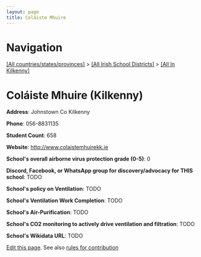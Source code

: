 ```yaml
---
layout: page
title: Coláiste Mhuire
---
```

# Navigation

[[All countries/states/provinces]](../../..) > [[All Irish School Districts]](../..) > [[All In Kilkenny]](..)

# Coláiste Mhuire (Kilkenny)

**Address**: Johnstown Co Kilkenny

**Phone**: 056-8831135

**Student Count**: 658

**Website**: <http://www.colaistemhuirekk.ie>

**School's overall airborne virus protection grade (0-5)**: 0

**Discord, Facebook, or WhatsApp group for discovery/advocacy for THIS school**: TODO

**School's policy on Ventilation**: TODO

**School's Ventilation Work Completion**: TODO

**School's Air-Purification**: TODO

**School's CO2 monitoring to actively drive ventilation and filtration**: TODO

**School's Wikidata URL**: TODO


[Edit this page](https://github.com/ventilate-schools/Ireland/edit/main/./Kilkenny/Coláiste_Mhuire.md). See also [rules for contribution](../../../contribution-rules/)